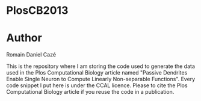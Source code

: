 PlosCB2013
==========

Author
======
Romain Daniel Cazé

This is the repository where I am storing the code used to generate the data used in the Plos Computational Biology article named "Passive Dendrites Enable Single Neuron to Compute Linearly Non-separable Functions". Every code snippet I put here is under the CCAL licence. Please to cite the Plos Computational Biology article if you reuse the code in a publication.
